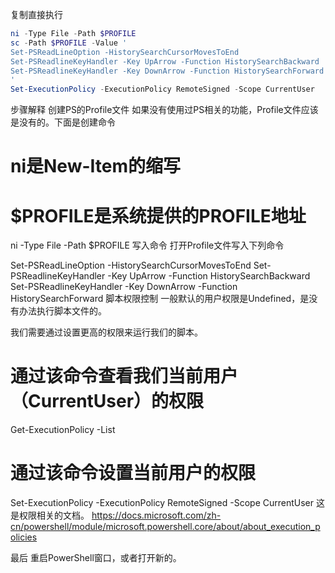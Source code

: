 复制直接执行

```powershell
ni -Type File -Path $PROFILE
sc -Path $PROFILE -Value '
Set-PSReadLineOption -HistorySearchCursorMovesToEnd
Set-PSReadlineKeyHandler -Key UpArrow -Function HistorySearchBackward
Set-PSReadlineKeyHandler -Key DownArrow -Function HistorySearchForward
'
Set-ExecutionPolicy -ExecutionPolicy RemoteSigned -Scope CurrentUser
```

步骤解释
创建PS的Profile文件
如果没有使用过PS相关的功能，Profile文件应该是没有的。下面是创建命令

# ni是New-Item的缩写
# $PROFILE是系统提供的PROFILE地址
ni -Type File -Path $PROFILE
写入命令
打开Profile文件写入下列命令

Set-PSReadLineOption -HistorySearchCursorMovesToEnd
Set-PSReadlineKeyHandler -Key UpArrow -Function HistorySearchBackward
Set-PSReadlineKeyHandler -Key DownArrow -Function HistorySearchForward
脚本权限控制
一般默认的用户权限是Undefined，是没有办法执行脚本文件的。

我们需要通过设置更高的权限来运行我们的脚本。

# 通过该命令查看我们当前用户（CurrentUser）的权限
Get-ExecutionPolicy -List
# 通过该命令设置当前用户的权限
Set-ExecutionPolicy -ExecutionPolicy RemoteSigned -Scope CurrentUser
这是权限相关的文档。 https://docs.microsoft.com/zh-cn/powershell/module/microsoft.powershell.core/about/about_execution_policies

最后
重启PowerShell窗口，或者打开新的。